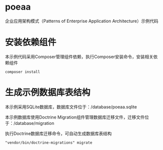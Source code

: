 # poeaa
企业应用架构模式（Patterns of Enterprise Application Architecture）示例代码

# 安装依赖组件
本示例代码采用Composer管理组件依赖，执行Composer安装命令，安装相关依赖组件
```shell script
composer install
```

# 生成示例数据库表结构
本示例采用SQLite数据库，数据库文件位于：/database/poeaa.sqlite

本示例数据库使用Doctrine Migration组件管理数据库迁移文件，迁移文件位于：/database/migration

执行Doctrine数据库迁移命令，可自动生成数据库表结构
```shell script
"vendor/bin/doctrine-migrations" migrate
```
